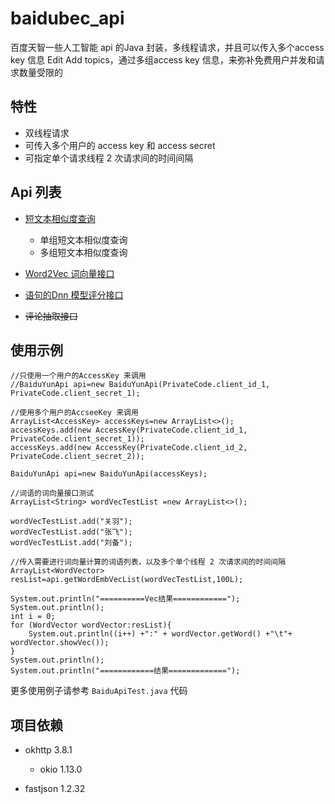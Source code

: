 # baidubec_api
百度天智一些人工智能 api 的Java 封装，多线程请求，并且可以传入多个access key 信息 Edit
Add topics，通过多组access key 信息，来弥补免费用户并发和请求数量受限的

## 特性
 - 双线程请求
 - 可传入多个用户的 access key 和 access secret
 - 可指定单个请求线程 2 次请求间的时间间隔

## Api 列表
 - [短文本相似度查询](https://cloud.baidu.com/doc/NLP/NLP-API.html#.9B.EF.6A.4F.BE.F7.B8.EF.B0.CC.A3.4A.62.3B.C5.00)
    - 单组短文本相似度查询
    - 多组短文本相似度查询
 
 - [Word2Vec 词向量接口](https://cloud.baidu.com/doc/NLP/NLP-API.html#.E8.BF.94.E5.9B.9E.E8.AF.B4.E6.98.8E)
 - [语句的Dnn 模型评分接口](https://cloud.baidu.com/doc/NLP/NLP-API.html#DNN.E8.AF.AD.E8.A8.80.E6.A8.A1.E5.9E.8B.E6.8E.A5.E5.8F.A3)
 - ~~评论抽取接口~~

## 使用示例

    //只使用一个用户的AccessKey 来调用
    //BaiduYunApi api=new BaiduYunApi(PrivateCode.client_id_1, PrivateCode.client_secret_1);
    
    //使用多个用户的AccseeKey 来调用
    ArrayList<AccessKey> accessKeys=new ArrayList<>();
    accessKeys.add(new AccessKey(PrivateCode.client_id_1, PrivateCode.client_secret_1));
    accessKeys.add(new AccessKey(PrivateCode.client_id_2, PrivateCode.client_secret_2));
    
    BaiduYunApi api=new BaiduYunApi(accessKeys);

    //词语的词向量接口测试
    ArrayList<String> wordVecTestList =new ArrayList<>();
    
    wordVecTestList.add("关羽");
    wordVecTestList.add("张飞");
    wordVecTestList.add("刘备");
    
    //传入需要进行词向量计算的词语列表，以及多个单个线程 2 次请求间的时间间隔
    ArrayList<WordVector> resList=api.getWordEmbVecList(wordVecTestList,100L);

    System.out.println("==========Vec结果============");
    System.out.println();
    int i = 0;
    for (WordVector wordVector:resList){
        System.out.println((i++) +":" + wordVector.getWord() +"\t"+ wordVector.showVec());
    }
    System.out.println();
    System.out.println("============结果=============");
    
    
更多使用例子请参考 `BaiduApiTest.java` 代码
## 项目依赖
 - okhttp 3.8.1
    - okio 1.13.0
    
 - fastjson 1.2.32
 

 
 